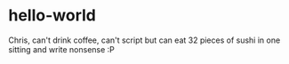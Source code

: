 # hello-world

Chris, can't drink coffee, can't script but can eat 32 pieces of sushi in one sitting and write nonsense :P
